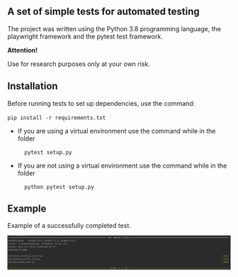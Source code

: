 <h2>A set of simple tests for automated testing</h2>

The project was written using the Python 3.8 programming language, the playwright framework and the pytest test framework.

**Attention!**

Use for research purposes only at your own risk.

<h2>Installation</h2>

Before running tests to set up dependencies, use the command:

`pip install -r requirements.txt`

* If you are using a virtual environment use the command while in the folder <tests>

        pytest setup.py

* If you are not using a virtual environment use the command while in the folder <tests>

        python pytest setup.py
<h2>Example</h2>

Example of a successfully completed test.

![alt text](https://github.com/Valtesar/autotests_ui_playwright/blob/develop/images/3passed.JPG?raw=true)
